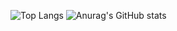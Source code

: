 ![Top Langs](https://github-readme-stats.vercel.app/api/top-langs/?username=Kowaak&layout=pie&theme=transparent&hide=LLVM&langs_count=10)
![Anurag's GitHub stats](https://github-readme-stats.vercel.app/api?username=Kowaak&show_icons=true&theme=transparent)

<!--
**Kowaak/Kowaak** is a ✨ _special_ ✨ repository because its `README.md` (this file) appears on your GitHub profile.
Here are some ideas to get you started:
- 🔭 I’m currently working on ...
- 🌱 I’m currently learning ...
- 👯 I’m looking to collaborate on ...
- 🤔 I’m looking for help with ...
- 💬 Ask me about ...
- 📫 How to reach me: ...
- 😄 Pronouns: ...
- ⚡ Fun fact: ...
-->
